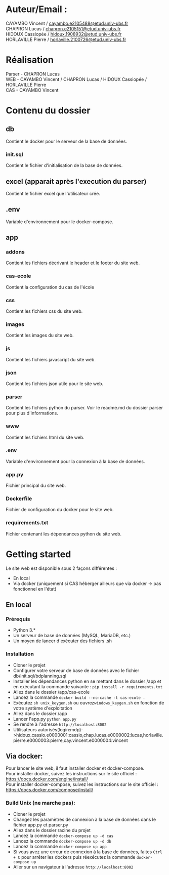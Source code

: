 # Auteur/Email :
CAYAMBO Vincent / cayambo.e2105488@etud.univ-ubs.fr  
CHAPRON Lucas / chapron.e2105151@etud.univ-ubs.fr  
HIDOUX Cassiopée / hidoux.1908932@etud.univ-ubs.fr  
HORLAVILLE Pierre / horlaville.2100726@etud.univ-ubs.fr  

# Réalisation
Parser - CHAPRON Lucas  
WEB - CAYAMBO Vincent / CHAPRON Lucas / HIDOUX Cassiopée / HORLAVILLE Pierre  
CAS - CAYAMBO Vincent

# Contenu du dossier

## db
Contient le docker pour le serveur de la base de données.

### init.sql
Contient le fichier d'initialisation de la base de données.

## excel (apparait après l'execution du parser)
Contient le fichier excel que l'utilisateur crée.

## .env
Variable d'environnement pour le docker-compose.

## app

### addons
Contient les fichiers décrivant le header et le footer du site web. 

### cas-ecole
Contient la configuration du cas de l'école

### css
Contient les fichiers css du site web.  

### images
Contient les images du site web.

### js
Contient les fichiers javascript du site web.

### json
Contient les fichiers json utile pour le site web.

### parser
Contient les fichiers python du parser. Voir le readme.md du dossier parser pour plus d'informations.

### www
Contient les fichiers html du site web.

### .env
Variable d'environnement pour la connexion à la base de données.

### app.py
Fichier principal du site web.

### Dockerfile
Fichier de configuration du docker pour le site web.

### requirements.txt
Fichier contenant les dépendances python du site web.

# Getting started
Le site web est disponible sous 2 façons différentes : 
- En local
- Via docker (uniquement si CAS héberger ailleurs que via docker -> pas fonctionnel en l'état)

## En local
### Prérequis
- Python 3.*
- Un serveur de base de données (MySQL, MariaDB, etc.)
- Un moyen de lancer d'exécuter des fichiers .sh

### Installation
- Cloner le projet
- Configurer votre serveur de base de données avec le fichier db/init.sql/bdplanning.sql
- Installer les dépendances python en se mettant dans le dossier /app et en exécutant la commande suivante : `pip install -r requirements.txt`
- Allez dans le dossier /app/cas-ecole
- Lancez la commande ``docker build --no-cache -t cas-ecole .``
- Exécutez ``sh unix_keygen.sh`` ou ouvrez``windows_keygen.sh`` en fonction de votre système d'exploitation
- Allez dans le dossier /app
- Lancer l'app.py ``python app.py``
- Se rendre à l'adresse ``http://localhost:8002``
- Utilisateurs autorisés(login:mdp)->hidoux.cassio.e0000001:cassio,chap.lucas.e0000002:lucas,horlaville.pierre.e0000003:pierre,cay.vincent.e0000004:vincent

## Via docker:
Pour lancer le site web, il faut installer docker et docker-compose.  
Pour installer docker, suivez les instructions sur le site officiel : https://docs.docker.com/engine/install/  
Pour installer docker-compose, suivez les instructions sur le site officiel : https://docs.docker.com/compose/install/  

### Build Unix (ne marche pas):
- Cloner le projet
- Changez les paramètres de connexion à la base de données dans le fichier app.py et parser.py
- Allez dans le dossier racine du projet
- Lancez la commande ``docker-compose up -d cas``
- Lancez la commande ``docker-compose up -d db``
- Lancez la commande ``docker-compose up app``
- Si vous avez une erreur de connexion à la base de données, faites ``Ctrl + C`` pour arrêter les dockers puis réexécutez la commande ``docker-compose up``
- Aller sur un navigateur à l'adresse ``http://localhost:8002``






